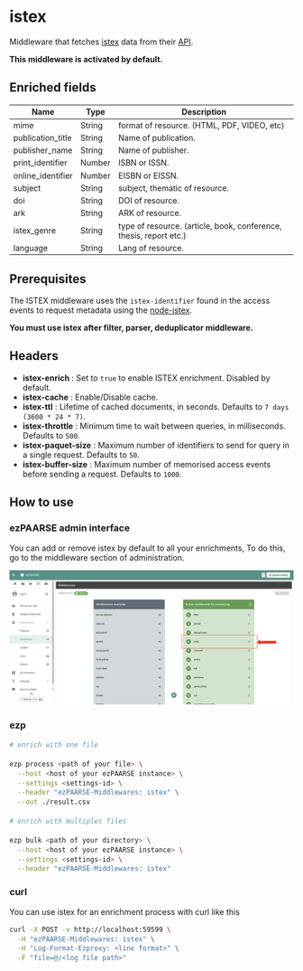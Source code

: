 # istex

Middleware that fetches [istex](http://www.istex.fr/) data from their [API](https://api.istex.fr/documentation/).

**This middleware is activated by default.**

## Enriched fields

| Name | Type | Description |
| --- | --- | --- |
| mime | String | format of resource. (HTML, PDF, VIDEO, etc) |
| publication_title | String | Name of publication. | 
| publisher_name | String | Name of publisher. |
| print_identifier | Number | ISBN or ISSN. | 
| online_identifier | Number | EISBN or EISSN. | 
| subject | String | subject, thematic of resource. | 
| doi | String | DOI of resource. | 
| ark | String | ARK of resource. | 
| istex_genre | String | type of resource. (article, book, conference, thesis, report etc.) | 
| language | String | Lang of resource. | 

## Prerequisites

The ISTEX middleware uses the ``istex-identifier`` found in the access events to request metadata using the [node-istex](https://www.npmjs.com/package/node-istex).

**You must use istex after filter, parser, deduplicator middleware.**

## Headers

+ **istex-enrich** : Set to ``true`` to enable ISTEX enrichment. Disabled by default.
+ **istex-cache** : Enable/Disable cache.
+ **istex-ttl** : Lifetime of cached documents, in seconds. Defaults to ``7 days (3600 * 24 * 7)``.
+ **istex-throttle** : Minimum time to wait between queries, in milliseconds. Defaults to ``500``.
+ **istex-paquet-size** : Maximum number of identifiers to send for query in a single request. Defaults to ``50``.
+ **istex-buffer-size** : Maximum number of memorised access events before sending a request. Defaults to ``1000``.

## How to use

### ezPAARSE admin interface

You can add or remove istex by default to all your enrichments, To do this, go to the middleware section of administration.

![image](./docs/admin-interface.png)

### ezp

```bash
# enrich with one file

ezp process <path of your file> \
  --host <host of your ezPAARSE instance> \
  --settings <settings-id> \
  --header "ezPAARSE-Middlewares: istex" \
  --out ./result.csv

# enrich with multiples files

ezp bulk <path of your directory> \
  --host <host of your ezPAARSE instance> \
  --settings <settings-id> \
  --header "ezPAARSE-Middlewares: istex"

```

### curl

You can use istex for an enrichment process with curl like this

```bash
curl -X POST -v http://localhost:59599 \
  -H "ezPAARSE-Middlewares: istex" \
  -H "Log-Format-Ezproxy: <line format>" \
  -F "file=@/<log file path>"

```
